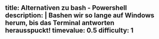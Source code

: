 title: Alternativen zu bash - Powershell
description: |
  Bashen wir so lange auf Windows herum, bis das Terminal antworten herausspuckt!
timevalue: 0.5
difficulty: 1
---
